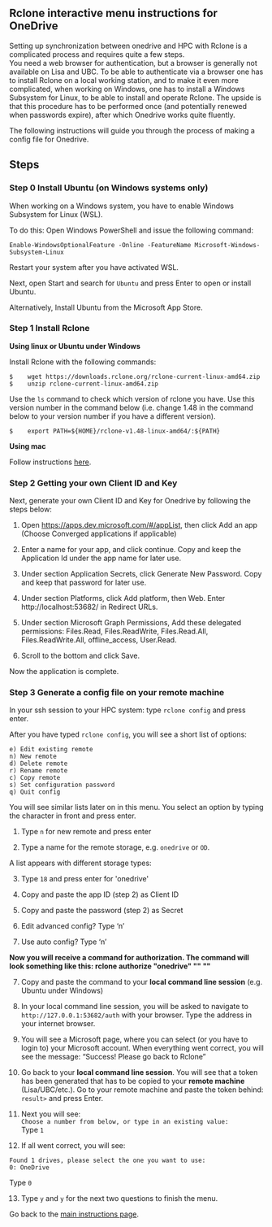 ## Rclone interactive menu instructions for OneDrive

Setting up synchronization between onedrive and HPC with Rclone is a complicated process and requires quite a few steps.  
You need a web browser for authentication, but a browser is generally not available on Lisa and UBC.
To be able to authenticate via a browser one has to install Rclone on a local working station, and to make it even more complicated, when working on Windows, one has to install a Windows Subsystem for Linux, to be able to install and operate Rclone.
The upside is that this procedure has to be performed once (and potentially renewed when passwords expire), after which Onedrive works quite fluently.

The following instructions will guide you through the process of making a config file for Onedrive.

## Steps

### Step 0 Install Ubuntu (on Windows systems only)

When working on a Windows system, you have to enable Windows Subsystem for Linux (WSL).

To do this: Open Windows PowerShell and issue the following command:
```
Enable-WindowsOptionalFeature -Online -FeatureName Microsoft-Windows-Subsystem-Linux
```

Restart your system after you have activated WSL.

Next, open Start and search for `Ubuntu` and press Enter to open or install Ubuntu.

Alternatively, Install Ubuntu from the Microsoft App Store.

### Step 1 Install Rclone


**Using linux or Ubuntu under Windows**

Install Rclone with the following commands:

```
$    wget https://downloads.rclone.org/rclone-current-linux-amd64.zip
$    unzip rclone-current-linux-amd64.zip
```
Use the `ls` command to check which version of rclone you have. Use this version number in the command below (i.e. change 1.48 in the command below to your version number if you have a different version). 

```
$    export PATH=${HOME}/rclone-v1.48-linux-amd64/:${PATH}
```


**Using mac**  

Follow instructions [here](https://rclone.org/downloads/).


### Step 2 Getting your own Client ID and Key

Next, generate your own Client ID and Key for Onedrive by following the steps below:

1.	Open https://apps.dev.microsoft.com/#/appList, then click Add an app (Choose Converged applications if applicable)  

2.	Enter a name for your app, and click continue. Copy and keep the Application Id under the app name for later use.  

3.	Under section Application Secrets, click Generate New Password. Copy and keep that password for later use.  

4.	Under section Platforms, click Add platform, then Web. Enter http://localhost:53682/ in Redirect URLs.  

5.	Under section Microsoft Graph Permissions, Add these delegated permissions: Files.Read, Files.ReadWrite, Files.Read.All, Files.ReadWrite.All, offline_access, User.Read.  

6.	Scroll to the bottom and click Save.  

Now the application is complete.  

### Step 3 Generate a config file on your remote machine

In your ssh session to your HPC system: type `rclone config` and press enter.

After you have typed `rclone config`, you will see a short list of options:

```
e) Edit existing remote
n) New remote
d) Delete remote
r) Rename remote
c) Copy remote
s) Set configuration password
q) Quit config
```
You will see similar lists later on in this menu. You select an option by typing the character in front and press enter.

1.	Type `n` for new remote and press enter

2.  Type a name for the remote storage, e.g. `onedrive` or `OD`.

A list appears with different storage types:

3.  Type `18` and press enter for 'onedrive'

4.	Copy and paste the app ID (step 2) as Client ID  

5.	Copy and paste the password (step 2) as Secret  

5.	Edit advanced config? Type ‘n’  

6.	Use auto config? Type ‘n’  

**Now you will receive a command for authorization.
The command will look something like this:
rclone authorize "onedrive" "<Client ID>" "<password>"**

7.  Copy and paste the command to your **local command line session** (e.g. Ubuntu under Windows)
    
8.	In your local command line session, you will be asked to navigate to `http://127.0.0.1:53682/auth` with your browser. Type the address in your internet browser.

9.	You will see a Microsoft page, where you can select (or you have to login to) your Microsoft account. When everything went correct, you will see the message: “Success! Please go back to Rclone”

10.	Go back to your **local command line session**. You will see that a token has been generated that has to be copied to your **remote machine** (Lisa/UBC/etc.). Go to your remote machine and paste the token behind: `result>` and press Enter.

11. Next you will see:  
`Choose a number from below, or type in an existing value:`  
    Type `1`
    
12.	If all went correct, you will see: 
```
Found 1 drives, please select the one you want to use: 
0: OneDrive
```  
Type `0`

13.	Type `y` and `y` for the next two questions to finish the menu.



Go back to the [main instructions page](./surfdrive.md).
